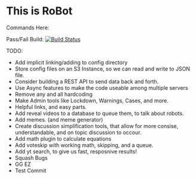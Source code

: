 # This is RoBot
Commands Here:

Pass/Fail Build: [![Build Status](https://travis-ci.org/HFreni/RoBot.svg?branch=master)](https://travis-ci.org/HFreni/RoBot)

TODO:
* Add implicit linking/adding to config directory
* Store config files on an S3 Instance, so we can read and write to JSON file.
* Consider building a REST API to send data back and forth.
* Use Async features to make the code useable among multiple servers
* Remove any and all hardcoding
* Make Admin tools like Lockdown, Warnings, Cases, and more.
* Helpful links, and easy parts.
* Add reveal videos to a database to queue them, to talk about robots.
* Add memes. (and meme generator)
* Create discussion simplification tools, that allow for more consise, understandable, and on topic discussion to occour.
* Add math plugin to calculate equations
* Add voteskip with working math, skipping, and a queue.
* Add yt search, to give us fast, resposnive results!
* Squash Bugs
* GG EZ
* Test Commit
